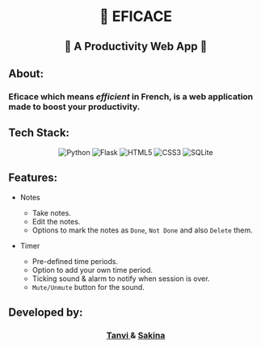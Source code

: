 <h1 align="center">🚀 EFICACE </h1>
<h2 align="center">🌳 A Productivity Web App 🌳</h2>

## About:


### **Eficace** which means *efficient* in French, is a web application made to boost your productivity.

## Tech Stack:

<p align="center">
<img alt="Python" src="https://img.shields.io/badge/python-%2300599C.svg?&style=for-the-badge&logo=python&logoColor=white" />
<img alt="Flask" src="https://img.shields.io/badge/flask-%23000.svg?style=for-the-badge&logo=flask&logoColor=white" />
<img alt="HTML5" src="https://img.shields.io/badge/html5-%23E34F26.svg?style=for-the-badge&logo=html5&logoColor=white" />
<img alt="CSS3" src="https://img.shields.io/badge/css3-%231572B6.svg?style=for-the-badge&logo=css3&logoColor=white" />
<img alt="SQLite" src="https://img.shields.io/badge/SQLite-07405E?style=for-the-badge&logo=sqlite&logoColor=white" />
</p>

## Features:

- Notes
    - Take notes.
    - Edit the notes.
    - Options to mark the notes as `Done`, `Not Done` and also `Delete` them.

- Timer
    - Pre-defined time periods.
    - Option to add your own time period.
    - Ticking sound & alarm to notify when session is over.
    - `Mute/Unmute` button for the sound.

## Developed by:

  <h3 align="center">
  <a href="https://github.com/tanvi355"> Tanvi </a> & <a href="https://github.com/sakinanomi"> Sakina </a>
  </h3>
